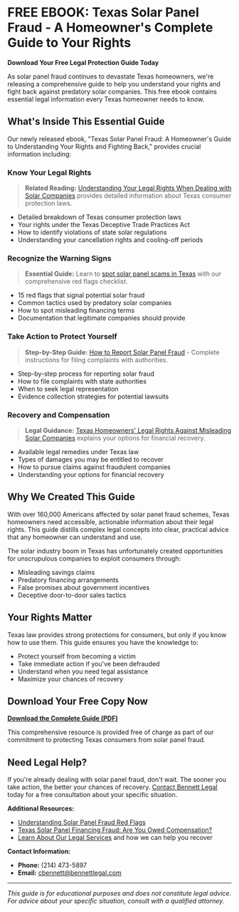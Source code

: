 # FREE EBOOK: Texas Solar Panel Fraud - A Homeowner's Complete Guide to Your Rights

**Download Your Free Legal Protection Guide Today**

As solar panel fraud continues to devastate Texas homeowners, we're releasing a comprehensive guide to help you understand your rights and fight back against predatory solar companies. This free ebook contains essential legal information every Texas homeowner needs to know.

## What's Inside This Essential Guide

Our newly released ebook, "Texas Solar Panel Fraud: A Homeowner's Guide to Understanding Your Rights and Fighting Back," provides crucial information including:

### Know Your Legal Rights

> **Related Reading:** [Understanding Your Legal Rights When Dealing with Solar Companies](/blog/legal-rights-solar-companies) provides detailed information about Texas consumer protection laws.

- Detailed breakdown of Texas consumer protection laws
- Your rights under the Texas Deceptive Trade Practices Act
- How to identify violations of state solar regulations
- Understanding your cancellation rights and cooling-off periods

### Recognize the Warning Signs

> **Essential Guide:** Learn to [spot solar panel scams in Texas](/blog/how-to-spot-solar-panel-scams-texas) with our comprehensive red flags checklist.

- 15 red flags that signal potential solar fraud
- Common tactics used by predatory solar companies
- How to spot misleading financing terms
- Documentation that legitimate companies should provide

### Take Action to Protect Yourself

> **Step-by-Step Guide:** [How to Report Solar Panel Fraud](/blog/how-to-report-solar-panel-fraud) - Complete instructions for filing complaints with authorities.

- Step-by-step process for reporting solar fraud
- How to file complaints with state authorities
- When to seek legal representation
- Evidence collection strategies for potential lawsuits

### Recovery and Compensation

> **Legal Guidance:** [Texas Homeowners' Legal Rights Against Misleading Solar Companies](/blog/texas-homeowners-legal-rights-solar-fraud) explains your options for financial recovery.

- Available legal remedies under Texas law
- Types of damages you may be entitled to recover
- How to pursue claims against fraudulent companies
- Understanding your options for financial recovery

## Why We Created This Guide

With over 160,000 Americans affected by solar panel fraud schemes, Texas homeowners need accessible, actionable information about their legal rights. This guide distills complex legal concepts into clear, practical advice that any homeowner can understand and use.

The solar industry boom in Texas has unfortunately created opportunities for unscrupulous companies to exploit consumers through:
- Misleading savings claims
- Predatory financing arrangements
- False promises about government incentives
- Deceptive door-to-door sales tactics

## Your Rights Matter

Texas law provides strong protections for consumers, but only if you know how to use them. This guide ensures you have the knowledge to:
- Protect yourself from becoming a victim
- Take immediate action if you've been defrauded
- Understand when you need legal assistance
- Maximize your chances of recovery

## Download Your Free Copy Now

**[Download the Complete Guide (PDF)](https://storage.googleapis.com/websitecontent-bl/Texas%20Solar%20Panel%20Fraud_%20A%20Homeowner%E2%80%99s%20Guide%20to%20Understanding%20Your%20Rights%20and%20Fighting%20Back-latest.pdf)**

This comprehensive resource is provided free of charge as part of our commitment to protecting Texas consumers from solar panel fraud.

## Need Legal Help?

If you're already dealing with solar panel fraud, don't wait. The sooner you take action, the better your chances of recovery. [Contact Bennett Legal](/services) today for a free consultation about your specific situation.

**Additional Resources:**
- [Understanding Solar Panel Fraud Red Flags](/blog/understanding-solar-panel-fraud-red-flags)
- [Texas Solar Panel Financing Fraud: Are You Owed Compensation?](/blog/texas-solar-panel-financing-fraud-compensation)
- [Learn About Our Legal Services](/services) and how we can help you recover

**Contact Information:**
- **Phone:** (214) 473-5897
- **Email:** cbennett@bennettlegal.com

---

*This guide is for educational purposes and does not constitute legal advice. For advice about your specific situation, consult with a qualified attorney.*